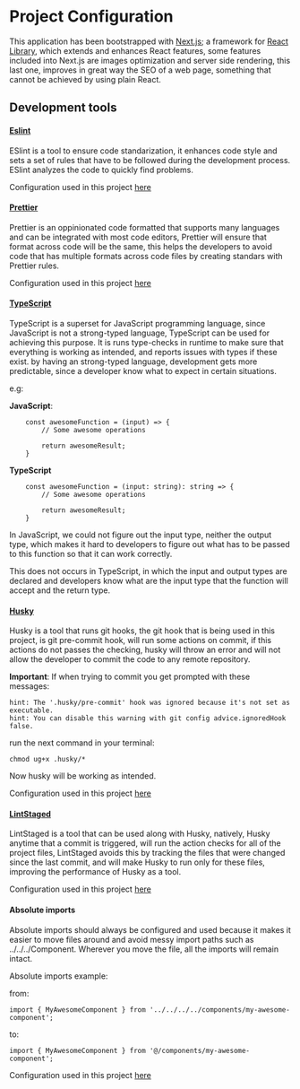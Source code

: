 # Project Configuration

This application has been bootstrapped with [Next.js](https://nextjs.org/); a framework for [React Library](https://es.react.dev/), which extends and enhances React features, some features included into Next.js are images optimization and server side rendering, this last one, improves in great way the SEO of a web page, something that cannot be achieved by using plain React.

## Development tools

#### [Eslint](https://eslint.org/)

ESlint is a tool to ensure code standarization, it enhances code style and sets a set of rules that have to be followed during the development process. ESlint analyzes the code to quickly find problems.

Configuration used in this project [here](../.eslintrc.json)

#### [Prettier](https://prettier.io/)

Prettier is an oppinionated code formatted that supports many languages and can be integrated with most code editors, Prettier will ensure that format across code will be the same, this helps the developers to avoid code that has multiple formats across code files by creating standars with Prettier rules.

Configuration used in this project [here](../.prettierrc)

#### [TypeScript](https://www.typescriptlang.org/)

TypeScript is a superset for JavaScript programming language, since JavaScript is not a strong-typed language, TypeScript can be used for achieving this purpose. It is runs type-checks in runtime to make sure that everything is working as intended, and reports issues with types if these exist. by having an strong-typed language, development gets more predictable, since a developer know what to expect in certain situations.

e.g: 

**JavaScript**:

```
    const awesomeFunction = (input) => {
        // Some awesome operations

        return awesomeResult;
    }
```

**TypeScript**

```
    const awesomeFunction = (input: string): string => {
        // Some awesome operations

        return awesomeResult;
    }
```

In JavaScript, we could not figure out the input type, neither the output type, which makes it hard to developers to figure out what has to be passed to this function so that it can work correctly. 

This does not occurs in TypeScript, in which the input and output types are declared and developers know what are the input type that the function will accept and the return type.

#### [Husky](https://typicode.github.io/husky/)

Husky is a tool that runs git hooks, the git hook that is being used in this project, is git pre-commit hook, will run some actions on commit, if this actions do not passes the checking, husky will throw an error and will not allow the developer to commit the code to any remote repository.

**Important**: If when trying to commit you get prompted with these messages:

```
hint: The '.husky/pre-commit' hook was ignored because it's not set as executable.
hint: You can disable this warning with git config advice.ignoredHook false.
```

run the next command in your terminal: 
```
chmod ug+x .husky/*
```

Now husky will be working as intended.

Configuration used in this project [here](../.husky/pre-commit)

#### [LintStaged](https://github.com/okonet/lint-staged)

LintStaged is a tool that can be used along with Husky, natively, Husky anytime that a commit is triggered, will run the action checks for all of the project files, LintStaged avoids this by tracking the files that were changed since the last commit, and will make Husky to run only for these files, improving the performance of Husky as a tool.

Configuration used in this project [here](../.lintstagedrc.json)

#### Absolute imports

Absolute imports should always be configured and used because it makes it easier to move files around and avoid messy import paths such as ../../../Component. Wherever you move the file, all the imports will remain intact.

Absolute imports example: 

from: 

```
import { MyAwesomeComponent } from '../../../../components/my-awesome-component';
```

to: 

```
import { MyAwesomeComponent } from '@/components/my-awesome-component';
```

Configuration used in this project [here](../tsconfig.paths.json)
